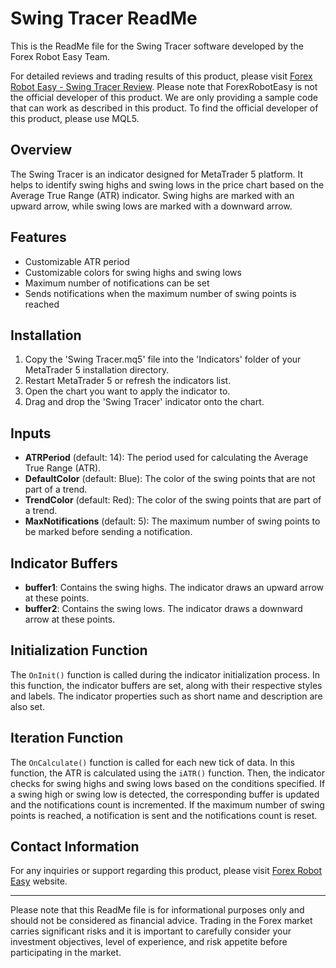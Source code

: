 # Swing Tracer ReadMe

This is the ReadMe file for the Swing Tracer software developed by the Forex Robot Easy Team. 

For detailed reviews and trading results of this product, please visit [Forex Robot Easy - Swing Tracer Review](https://forexroboteasy.com/forex-robot-review/swing-tracer-review-enhance-forex-trading-with-atr-based-software/). Please note that ForexRobotEasy is not the official developer of this product. We are only providing a sample code that can work as described in this product. To find the official developer of this product, please use MQL5.

## Overview

The Swing Tracer is an indicator designed for MetaTrader 5 platform. It helps to identify swing highs and swing lows in the price chart based on the Average True Range (ATR) indicator. Swing highs are marked with an upward arrow, while swing lows are marked with a downward arrow.

## Features

- Customizable ATR period
- Customizable colors for swing highs and swing lows
- Maximum number of notifications can be set
- Sends notifications when the maximum number of swing points is reached

## Installation

1. Copy the 'Swing Tracer.mq5' file into the 'Indicators' folder of your MetaTrader 5 installation directory.
2. Restart MetaTrader 5 or refresh the indicators list.
3. Open the chart you want to apply the indicator to.
4. Drag and drop the 'Swing Tracer' indicator onto the chart.

## Inputs

- **ATRPeriod** (default: 14): The period used for calculating the Average True Range (ATR).
- **DefaultColor** (default: Blue): The color of the swing points that are not part of a trend.
- **TrendColor** (default: Red): The color of the swing points that are part of a trend.
- **MaxNotifications** (default: 5): The maximum number of swing points to be marked before sending a notification.

## Indicator Buffers

- **buffer1**: Contains the swing highs. The indicator draws an upward arrow at these points.
- **buffer2**: Contains the swing lows. The indicator draws a downward arrow at these points.

## Initialization Function

The `OnInit()` function is called during the indicator initialization process. In this function, the indicator buffers are set, along with their respective styles and labels. The indicator properties such as short name and description are also set.

## Iteration Function

The `OnCalculate()` function is called for each new tick of data. In this function, the ATR is calculated using the `iATR()` function. Then, the indicator checks for swing highs and swing lows based on the conditions specified. If a swing high or swing low is detected, the corresponding buffer is updated and the notifications count is incremented. If the maximum number of swing points is reached, a notification is sent and the notifications count is reset.

## Contact Information

For any inquiries or support regarding this product, please visit [Forex Robot Easy](https://forexroboteasy.com) website.

---

Please note that this ReadMe file is for informational purposes only and should not be considered as financial advice. Trading in the Forex market carries significant risks and it is important to carefully consider your investment objectives, level of experience, and risk appetite before participating in the market.
